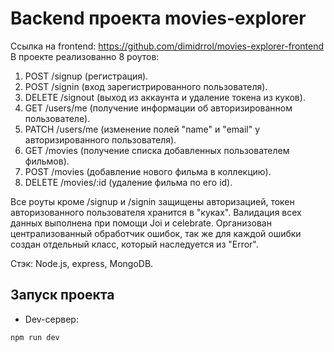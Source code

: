 # Backend проекта movies-explorer  
Ссылка на frontend: https://github.com/dimidrrol/movies-explorer-frontend  
В проекте реализованно 8 роутов:  
1. POST /signup (регистрация).  
2. POST /signin (вход зарегистрированного пользователя).  
3. DELETE /signout (выход из аккаунта и удаление токена из куков).  
4. GET /users/me (получение информации об авторизированном пользователе).  
5. PATCH /users/me (изменение полей "name" и "email" у авторизированного пользователя).  
6. GET /movies (получение списка добавленных пользователем фильмов).  
7. POST /movies (добавление нового фильма в коллекцию).  
8. DELETE /movies/:id (удаление фильма по его id).  
  
Все роуты кроме /signup и /signin защищены авторизацией, токен авторизованного пользователя хранится в "куках". Валидация всех данных выполнена при помощи Joi и celebrate. Организован централизованный обработчик ошибок, так же для каждой ошибки создан отдельный класс, который наследуется из "Error".  
  
Стэк: Node.js, express, MongoDB.

## Запуск проекта

* Dev-сервер:
```
npm run dev
```
